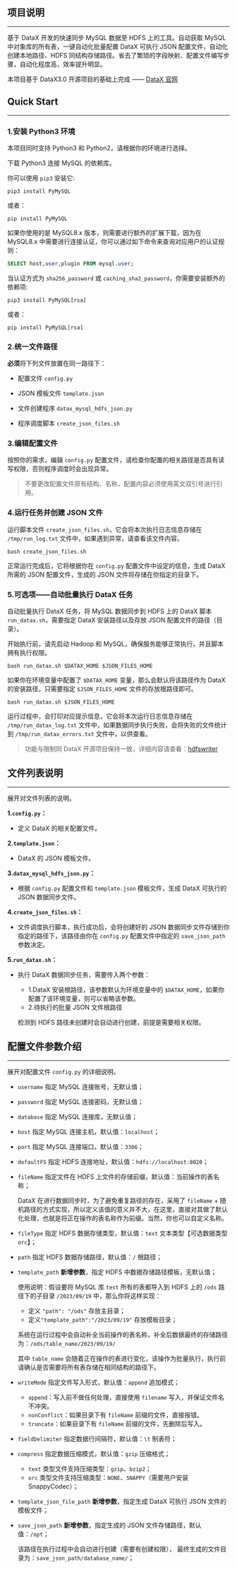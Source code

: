 ## 项目说明

---

基于 DataX 开发的快速同步 MySQL 数据至 HDFS 上的工具。自动获取 MySQL 中对象库的所有表，一键自动化批量配置 DataX 可执行 JSON 配置文件，自动化创建本地路径、HDFS 同结构存储路径。省去了繁琐的字段映射、配置文件编写步骤，自动化程度高，效率提升明显。

本项目基于 DataX3.0 开源项目的基础上完成 —— [DataX 官网](https://github.com/alibaba/DataX)


## Quick Start

---

### 1.安装 Python3 环境

本项目同时支持 Python3 和 Python2，请根据你的环境进行选择。

下载 Python3 连接 MySQL 的依赖库。

你可以使用 `pip3` 安装它:

```shell
pip3 install PyMySQL
```

或者：

```shell
pip install PyMySQL
```

如果你使用的是 MySQL8.x 版本，则需要进行额外的扩展下载，因为在 MySQL8.x 中需要进行连接认证，你可以通过如下命令来查询对应用户的认证规则：

```sql
SELECT host,user,plugin FROM mysql.user;
```

当认证方式为 `sha256_password` 或 `caching_sha2_password`，你需要安装额外的依赖项:

```shell
pip3 install PyMySQL[rsa]
```

或者：

```shell
pip install PyMySQL[rsa]
```

### 2.统一文件路径

**必须**将下列文件放置在同一路径下：

- 配置文件 `config.py`

- JSON 模板文件 `template.json`

- 文件创建程序 `datax_mysql_hdfs_json.py`

- 程序调度脚本 `create_json_files.sh`

### 3.编辑配置文件

按照你的需求，编辑 `config.py` 配置文件，请检查你配置的相关路径是否具有读写权限，否则程序调度时会出现异常。

> 不要更改配置文件原有结构、名称，配置内容必须使用英文双引号进行引用。

### 4.运行任务并创建 JSON 文件

运行脚本文件 `create_json_files.sh`，它会将本次执行日志信息存储在 `/tmp/run_log.txt` 文件中，如果遇到异常，请查看该文件内容。

```shell
bash create_json_files.sh
```

正常运行完成后，它将根据你在 `config.py` 配置文件中设定的信息，生成 DataX 所需的 JSON 配置文件，生成的 JSON 文件将存储在你指定的目录下。

### 5.可选项——自动批量执行 DataX 任务

自动批量执行 DataX 任务，将 MySQL 数据同步到 HDFS 上的 DataX 脚本 `run_datax.sh`，需要指定 DataX 安装路径以及存放 JSON 配置文件的路径（目录）。

开始执行前，请先启动 Hadoop 和 MySQL，确保服务能够正常执行，并且脚本拥有执行权限。

```shell
bash run_datax.sh $DATAX_HOME $JSON_FILES_HOME
```

如果你在环境变量中配置了 `$DATAX_HOME` 变量，那么会默认将该路径作为 DataX 的安装路径，只需要指定 `$JSON_FILES_HOME` 文件的存放根路径即可。

```shell
bash run_datax.sh $JSON_FILES_HOME
```

运行过程中，会打印对应提示信息，它会将本次运行日志信息存储在 `/tmp/run_datax_log.txt` 文件中，如果数据同步执行失败，会将失败的文件统计到 `/tmp/run_datax_errors.txt` 文件中，以供查看。


> 功能与限制同 DataX 开源项目保持一致，详细内容请查看：[hdfswriter](https://github.com/alibaba/DataX/blob/master/hdfswriter/doc/hdfswriter.md)


## 文件列表说明

--- 

展开对文件列表的说明。

**1.`config.py`：**
- 定义 DataX 的相关配置文件。

**2.`template.json`：**
- DataX 的 JSON 模板文件。  

**3.`datax_mysql_hdfs_json.py`：**
- 根据 `config.py` 配置文件和 `template.json` 模板文件，生成 DataX 可执行的 JSON 数据同步文件。

**4.`create_json_files.sh`：**
- 文件调度执行脚本，执行成功后，会将创建好的 JSON 数据同步文件存储到你指定的路径下，该路径由你在 `config.py` 配置文件中指定的 `save_json_path` 参数决定。

**5.`run_datax.sh`：**
- 执行 DataX 数据同步任务，需要传入两个参数： 
   - 1.DataX 安装根路径，该参数默认为环境变量中的 `$DATAX_HOME`，如果你配置了该环境变量，则可以省略该参数。
   - 2.待执行的批量 JSON 文件根路径

  检测到 HDFS 路径未创建时会自动进行创建，前提是需要相关权限。


## 配置文件参数介绍

---

展开对配置文件 `config.py` 的详细说明。

- `username`
指定 MySQL 连接账号，无默认值；


- `password`
指定 MySQL 连接密码，无默认值；


- `database`
指定 MySQL 连接库，无默认值；

  
- `host`
指定 MySQL 连接主机，默认值：`localhost`；

  
- `port`
指定 MySQL 连接端口，默认值：`3306`；


- `defaultFS`
指定 HDFS 连接地址，默认值：`hdfs://localhost:8020`；


- `fileName`
指定文件在 HDFS 上文件的存储前缀，默认值：当前操作的表名称；

  DataX 在进行数据同步时，为了避免重复路径的存在，采用了 `fileName` + 随机路径的方式实现，所以定义该值的意义并不大，在这里，直接对其做了默认化处理，也就是将正在操作的表名称作为前缀。当然，你也可以自定义名称。


- `fileType`
指定 HDFS 数据存储类型，默认值：`text` 文本类型【可选数据类型 `orc`】；


- `path`
指定 HDFS 数据存储路径，默认值：`/` 根路径；


- `template_path`
**新增参数**，指定 HDFS 中数据存储路径模板，无默认值；

  使用说明：假设要将 MySQL 库 `test` 所有的表都导入到 HDFS 上的 `/ods` 路径下的子目录 `/2023/09/19` 中，那么你将这样实现：
    - 定义 `"path": "/ods"` 存放主目录；
    - 定义`"template_path":"/2023/09/19"` 存放模板目录；
    
  系统在运行过程中会自动补全当前操作的表名称，补全后数据最终的存储路径为：`/ods/table_name/2023/09/19/`

  其中 `table_name` 会随着正在操作的表进行变化，该操作为批量执行，执行前请确认是否需要将所有表存储在相同结构的路径下。


- `writeMode`
指定文件写入形式，默认值：`append` 追加模式；
   - `append`：写入前不做任何处理，直接使用 `filename` 写入，并保证文件名不冲突。
   - `nonConflict`：如果目录下有 `fileName` 前缀的文件，直接报错。
   - `truncate`：如果目录下有 `fileName` 前缀的文件，先删除后写入。


- `fieldDelimiter`
指定数据行间隔符，默认值：`\t` 制表符；


- `compress`
指定数据压缩模式，默认值：`gzip` 压缩格式；
    - `text` 类型文件支持压缩类型：`gzip`、`bzip2`；
    - `orc` 类型文件支持压缩类型：`NONE`、`SNAPPY`（需要用户安装SnappyCodec）；
    


- `template_json_file_path`
**新增参数**，指定生成 DataX 可执行 JSON 文件的模板文件；


- `save_json_path`
**新增参数**，指定生成的 JSON 文件存储路径，默认值：`/opt`；

  该路径在执行过程中会自动进行创建（需要有创建权限）， 最终生成的文件目录为：`save_json_path/database_name/`；









